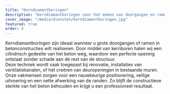```yaml
---
title: "Kerndiamantboringen"
description: "Kerndiamantboringen voor het maken van doorgangen en ramen in beton."
cover_image: "/media/diensten/kerndiamantboringen.jpg"
featured: true
order: 4
---
```


Kerndiamantboringen zijn ideaal wanneer u grote doorgangen of ramen in betonconstructies wilt realiseren. Door middel van kernboren halen wij een cilindrisch gedeelte van het beton weg, waardoor een perfecte opening ontstaat zonder schade aan de rest van de structuur.  
Deze techniek wordt vaak toegepast bij renovatie, installaties van ventilatiekanalen, of het creëren van deuropeningen in bestaande muren.  
Onze vakmensen zorgen voor een nauwkeurige positionering, veilige uitvoering en een nette afwerking van de randen. Zo blijft de constructieve sterkte van het beton behouden en krijgt u een professioneel resultaat.
